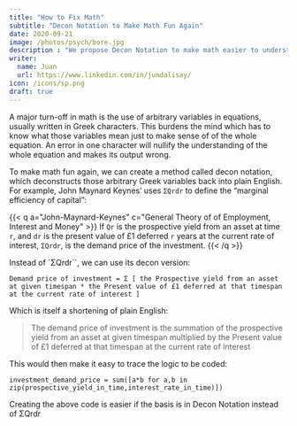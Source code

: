 ```yaml
---
title: "How to Fix Math"
subtitle: "Decon Notation to Make Math Fun Again"
date: 2020-09-21
image: /photos/psych/bore.jpg
description : "We propose Decon Notation to make math easier to understand"
writer:
  name: Juan
  url: https://www.linkedin.com/in/jundalisay/
icon: /icons/sp.png
draft: true
---
```



A major turn-off in math is the use of arbitrary variables in equations, usually written in Greek characters. This burdens the mind which has to know what those variables mean just to make sense of of the whole equation. An error in one character will nullify the understanding of the whole equation and makes its output wrong.

To make math fun again, we can create a method called decon notation, which deconstructs those arbitrary Greek variables back into plain English. For example, John Maynard Keynes’ uses `ΣQrdr` to define the “marginal efficiency of capital”:


{{< q a="John-Maynard-Keynes" c="General Theory of of Employment, Interest and Money" >}}
If `Qr` is the prospective yield from an asset at time `r`, and `dr` is the present value of £1 deferred `r` years at the current rate of interest, `ΣQrdr`, is the demand price of the investment.
{{< /q >}}


Instead of `ΣQrdr``, we can use its decon version:

`Demand price of investment = Σ [ the Prospective yield from an asset at given timespan * the Present value of £1 deferred at that timespan at the current rate of interest ]`

Which is itself a shortening of plain English:

> The demand price of investment is the summation of the prospective yield from an asset at given timespan multiplied by the Present value of £1 deferred at that timespan at the current rate of interest

This would then make it easy to trace the logic to be coded:

`investment_demand_price = sum([a*b for a,b in zip(prospective_yield_in_time,interest_rate_in_time)])`

Creating the above code is easier if the basis is in Decon Notation instead of ΣQrdr
